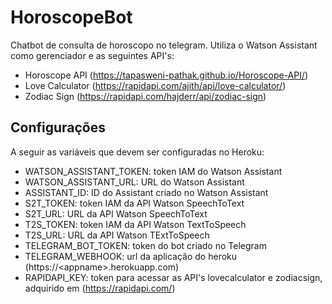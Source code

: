 # HoroscopeBot

Chatbot de consulta de horoscopo no telegram. Utiliza o Watson Assistant como gerenciador e as seguintes API's:

* Horoscope API (https://tapasweni-pathak.github.io/Horoscope-API/)
* Love Calculator (https://rapidapi.com/ajith/api/love-calculator/)
* Zodiac Sign (https://rapidapi.com/hajderr/api/zodiac-sign)

## Configurações

A seguir as variáveis que devem ser configuradas no Heroku:

* WATSON_ASSISTANT_TOKEN: token IAM do Watson Assistant
* WATSON_ASSISTANT_URL: URL do Watson Assistant
* ASSISTANT_ID: ID do Assistant criado no Watson Assistant
* S2T_TOKEN: token IAM da API Watson SpeechToText
* S2T_URL: URL da API Watson SpeechToText
* T2S_TOKEN: token IAM da API Watson TextToSpeech
* T2S_URL: URL da API Watson TExtToSpeech
* TELEGRAM_BOT_TOKEN: token do bot criado no Telegram
* TELEGRAM_WEBHOOK: url da aplicação do heroku (https://\<appname\>.herokuapp.com)
* RAPIDAPI_KEY: token para acessar as API's lovecalculator e zodiacsign, adquirido em (https://rapidapi.com/)